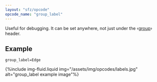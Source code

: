 ```yaml
---
layout: "sfz/opcode"
opcode_name: "group_label"
---
```

Useful for debugging.
It can be set anywhere, not just under the ‹[group]› header.

## Example

```
group_label=Edge
```

{%include img-fluid.liquid
  img="/assets/img/opcodes/labels.jpg"
  alt="group_label example image"%}

[group]: /headers/group
